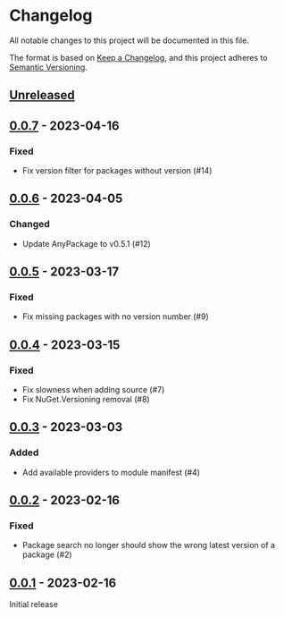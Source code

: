 # Changelog
All notable changes to this project will be documented in this file.

The format is based on [Keep a Changelog](https://keepachangelog.com/en/1.0.0/),
and this project adheres to [Semantic Versioning](https://semver.org/spec/v2.0.0.html).

## [Unreleased]

## [0.0.7] - 2023-04-16

### Fixed

- Fix version filter for packages without version (#14)

## [0.0.6] - 2023-04-05

### Changed

- Update AnyPackage to v0.5.1 (#12)

## [0.0.5] - 2023-03-17

### Fixed

- Fix missing packages with no version number (#9)

## [0.0.4] - 2023-03-15

### Fixed

- Fix slowness when adding source (#7)
- Fix NuGet.Versioning removal (#8)

## [0.0.3] - 2023-03-03

### Added

- Add available providers to module manifest (#4)

## [0.0.2] - 2023-02-16

### Fixed

- Package search no longer should show the wrong latest version of a package (#2)

## [0.0.1] - 2023-02-16

Initial release

[Unreleased]: https://github.com/anypackage/winget/compare/v0.0.7...HEAD
[0.0.7]: https://github.com/anypackage/winget/releases/tag/v0.0.7
[0.0.6]: https://github.com/anypackage/winget/releases/tag/v0.0.6
[0.0.5]: https://github.com/anypackage/winget/releases/tag/v0.0.5
[0.0.4]: https://github.com/anypackage/winget/releases/tag/v0.0.4
[0.0.3]: https://github.com/anypackage/winget/releases/tag/v0.0.3
[0.0.2]: https://github.com/anypackage/winget/releases/tag/v0.0.2
[0.0.1]: https://github.com/anypackage/winget/releases/tag/v0.0.1
